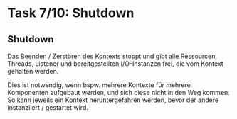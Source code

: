 # Task 7/10: Shutdown

## Shutdown
Das Beenden / Zerstören des Kontexts stoppt und gibt alle Ressourcen, Threads, Listener und bereitgestellten I/O-Instanzen frei, die vom Kontext gehalten werden. 

Dies ist notwendig, wenn bspw. mehrere Kontexte für mehrere Komponenten aufgebaut werden, und sich diese nicht in den Weg kommen. So kann jeweils ein Kontext heruntergefahren werden, bevor der andere instanziiert / gestartet wird.